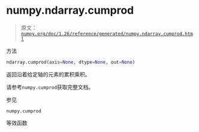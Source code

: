 # numpy.ndarray.cumprod

> 原文：[`numpy.org/doc/1.26/reference/generated/numpy.ndarray.cumprod.html`](https://numpy.org/doc/1.26/reference/generated/numpy.ndarray.cumprod.html)

方法

```py
ndarray.cumprod(axis=None, dtype=None, out=None)
```

返回沿着给定轴的元素的累积乘积。

请参考`numpy.cumprod`获取完整文档。

参见

`numpy.cumprod`

等效函数
